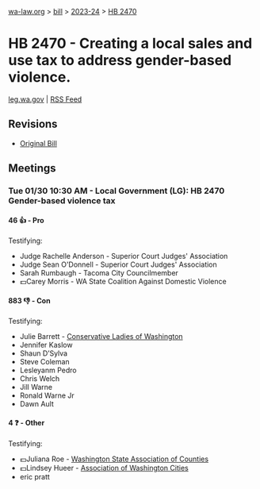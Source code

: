 [wa-law.org](/) > [bill](/bill/) > [2023-24](/bill/2023-24/) > [HB 2470](/bill/2023-24/hb/2470/)

# HB 2470 - Creating a local sales and use tax to address gender-based violence.
[leg.wa.gov](https://app.leg.wa.gov/billsummary?BillNumber=2470&Year=2023&Initiative=false) | [RSS Feed](./rss.xml)

## Revisions
* [Original Bill](1/)

## Meetings
### Tue 01/30 10:30 AM - Local Government (LG): HB 2470 Gender-based violence tax
#### 46 👍 - Pro
Testifying:
* Judge Rachelle Anderson - Superior Court Judges' Association
* Judge Sean O'Donnell - Superior Court Judges' Association
* Sarah Rumbaugh - Tacoma City Councilmember
* 💵Carey Morris - WA State Coalition Against Domestic Violence

#### 883 👎 - Con
Testifying:
* Julie Barrett - [Conservative Ladies of Washington](/org/conservative_ladies_of_washington/)
* Jennifer Kaslow
* Shaun D’Sylva
* Steve Coleman
* Lesleyanm Pedro
* Chris Welch
* Jill Warne
* Ronald Warne Jr
* Dawn Ault

#### 4 ❓ - Other
Testifying:
* 💵Juliana Roe - [Washington State Association of Counties](/org/washington_state_association_of_counties/)
* 💵Lindsey Hueer - [Association of Washington Cities](/org/association_of_washington_cities/)
* eric pratt
